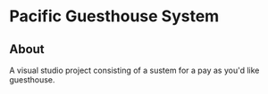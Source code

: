 # Pacific Guesthouse System

## About
A visual studio project consisting of a sustem for a pay as you'd like guesthouse.
